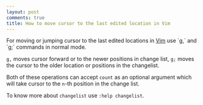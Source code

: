 ```yaml
---
layout: post
comments: true
title: How to move cursor to the last edited location in Vim
---
```


For moving or jumping cursor to the last edited locations in [Vim](https://en.wikipedia.org/wiki/Vim_(text_editor)) use `g,` and `g;` commands in normal mode.

`g,` moves cursor forward or to the newer positions in change list, `g;` moves the cursor to the older location or positions in the changelist.

Both of these operations can accept `count` as an optional argument which will take cursor to the `n`-th position in the change list.

To know more about `changelist` use `:help changelist`.

